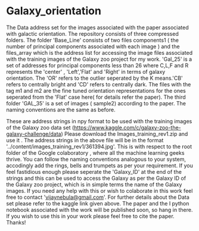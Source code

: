 # Galaxy_orientation
The Data address set for the images associated with the paper associated with galactic orientation. The repository consists of three compressed folders. The folder 'Base_Line' consists of two files components1 ( the number of principal components associated with each image ) and the files_array which is the address list for accessing the image files associated with the training images of the Galaxy zoo project for my work. 'Gal_25' is a set of addresses for principal components less than 26 where C,L,F and R represents the 'center' , 'Left','Flat' and 'Right' in terms of galaxy orientation. The 'OR' refers to the outlier seperated by the K means.'CB' refers to centrally bright and 'CD' refers to centrally dark. The files with the tag m1 and m2 are the fine tuned orientation representations for the ones seperated from the 'Flat' case here( for details refer the paper). The third folder 'GAL_35' is a set of images ( sample2) according to the paper. The naming conventions are the same as before.

These are address strings in npy format to be used with the training images of the Galaxy zoo data set (https://www.kaggle.com/c/galaxy-zoo-the-galaxy-challenge/data) Please download the Images_training_rev1.zip and use it . The address strings in the above file will be in the format '../content/images_training_rev1/361394.jpg'. This is with respect to the root folder of the Google colaboratory , where all the machine learning geeks thrive. You can follow the naming conventions analogous to your system, accodingly add the rings, bells and trumpets as per your requirement. If you feel fastidious enough please seperate the 'Galaxy_ID' at the end of the strings and this can be used to access the Galaxy as per the Galaxy ID of the Galaxy zoo project, which is in simple terms the name of the Galaxy images. If you need any help with this or wish to colaborate in this work feel free to contact 'vijaynebula@gmail.com'. For further details about the Data set please refer to the kaggle link given above. The paper and the I python notebook associated with the work will be published soon, so hang in there. If you wish to use this in your work please feel free to cite the paper.  Thanks! 

